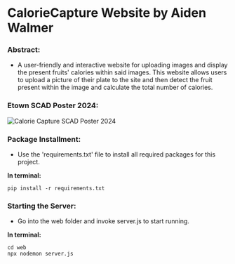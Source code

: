 # CalorieCapture Website by Aiden Walmer

### Abstract:
* A user-friendly and interactive website for uploading images and display the present fruits' calories within said images. 
This website allows users to upload a picture of their plate to the site and then detect the fruit present within the image and calculate the total number of calories.

### Etown SCAD Poster 2024:
![Calorie Capture SCAD Poster 2024](https://github.com/user-attachments/assets/7d5a03ee-d10c-42c1-a419-cb66112a5a37)

### Package Installment: 
* Use the 'requirements.txt' file to install all required packages for this project.

**In terminal:**
```
pip install -r requirements.txt
```

### Starting the Server:
* Go into the web folder and invoke server.js to start running.

**In terminal:**
```
cd web
npx nodemon server.js
```
